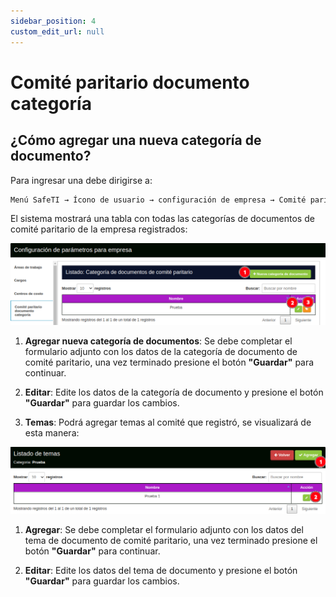 ```yaml
---
sidebar_position: 4
custom_edit_url: null
---
```

# Comité paritario documento categoría
## ¿Cómo agregar una nueva categoría de documento?
Para ingresar una debe dirigirse a:

<div align="center">

```bash
Menú SafeTI → Ícono de usuario → configuración de empresa → Comité paritario documento categoría
```
</div>

El sistema mostrará una tabla con todas las categorías de documentos de comité paritario de la empresa registrados:

<div align="center">

![comite paritario documento categoria](/img/img_manual/img_configuracion/2023-08-08_09-24.png)

</div>

1. **Agregar nueva categoría de documentos**: Se debe completar el formulario adjunto con los datos de la categoría de documento de comité paritario, una vez terminado presione el botón **"Guardar"** para continuar.

2. **Editar**: Edite los datos de la categoría de documento y presione el botón **"Guardar"** para guardar los cambios.

3. **Temas**: Podrá agregar temas al comité que registró, se visualizará de esta manera:

<div align="center">

![temas](/img/img_manual/img_configuracion/2023-08-08_09-25.png)

</div>

1. **Agregar**: Se debe completar el formulario adjunto con los datos del tema de documento de comité paritario, una vez terminado presione el botón **"Guardar"** para continuar.

2. **Editar**: Edite los datos del tema de documento y presione el botón **"Guardar"** para guardar los cambios.

